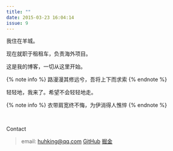```yaml
---
title: ""
date: 2015-03-23 16:04:14
issue: 9
---
```


我住在羊城。

现在就职于租租车，负责海外项目。

这是我的博客，一切从这里开始。

{% note info %} 路漫漫其修远兮，吾将上下而求索 {% endnote %}

轻轻地，我来了。希望不会轻轻地走。

{% note info %} 衣带肩宽终不悔，为伊消得人憔悴 {% endnote %}

<br>

Contact
> email: huhking@qq.com
> [GitHub](https://github.com/hhking)
> [掘金](https://juejin.im/user/5712e9f6128fe1006cf35b3f)
